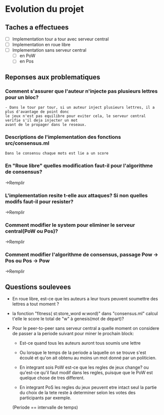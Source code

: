 # Evolution du projet

## Taches a effectuees
- [ ] Implementation tour a tour avec serveur central 
- [ ] Implementation en roue libre
- [ ] Implementation sans serveur central
    - [ ] en PoW
    - [ ] en Pos

## Reponses aux problematiques

### Comment s'assurer que l'auteur n'injecte pas plusieurs lettres pour un bloc?
    - Dans le tour par tour, si un auteur inject plusieurs lettres, il a plus d'avantage de point donc 
    le jeux n'est pas equilibre pour eviter cela, le serveur central verifie s'il deja injecter un mot 
    avant de le propager dans le reseaux. 

### Descriptions de l'implementation des fonctions src/consensus.ml
    Dans le consensu chaque mots est lie a un score


### En "Roue libre" quelles modification faut-il pour l'algorithme de consensus?
->Remplir

### L'implementation resite t-elle aux attaques? Si non quelles modifs faut-il pour resister?
->Remplir

### Comment modifier le system pour eliminer le serveur central(PoW ou Pos)?
->Remplir

### Comment modifier l'algorithme de consensus, passage Pow -> Pos ou Pos -> Pow
->Remplir

### 

## Questions soulevees

* En roue libre, est-ce que les auteurs a leur tours peuvent soumettre des lettres a tout moment ?

* la fonction "fitness( st:store_word w:word)" dans "consensus.ml" calcul t'elle le score le 
total de "w" à genesis(mot de depart)?

* Pour le peer-to-peer sans serveur central a quelle moment on considere de passer a la periode
suivant pour miner le prochain block:
    - Est-ce quand tous les auteurs auront tous soumis une lettre
    
    - Ou lorsque le temps de la periode a laquelle on se trouve s'est écoulé et qu'on ait obtenu au moins un mot donné par un politicien.
    
    - En integrant sois PoW est-ce que les regles de jeux change? ou qu'est-ce qu'il faut modif 
    dans les regles, puisque que le PoW est quelque chose de tres different.
    
    - En integrant PoS les regles du jeux peuvent etre intact seul la partie du choix de la tete reste à determiner selon les votes des participants par exemple.

    (Periode == intervalle de temps)
